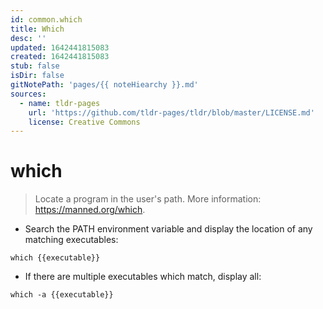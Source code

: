 ```yaml
---
id: common.which
title: Which
desc: ''
updated: 1642441815083
created: 1642441815083
stub: false
isDir: false
gitNotePath: 'pages/{{ noteHiearchy }}.md'
sources:
  - name: tldr-pages
    url: 'https://github.com/tldr-pages/tldr/blob/master/LICENSE.md'
    license: Creative Commons
---
```

# which

> Locate a program in the user's path.
> More information: <https://manned.org/which>.

- Search the PATH environment variable and display the location of any matching executables:

`which {{executable}}`

- If there are multiple executables which match, display all:

`which -a {{executable}}`

